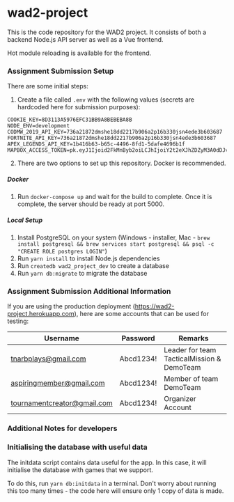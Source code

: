 # wad2-project
This is the code repository for the WAD2 project. It consists of both a backend Node.js API server as well as a Vue frontend.

Hot module reloading is available for the frontend.

### Assignment Submission Setup
There are some initial steps:

1. Create a file called `.env` with the following values (secrets are hardcoded here for submission purposes):
  ```
  COOKIE_KEY=8D3113A5976EFC31BB9A8BEBEBA8B
  NODE_ENV=development
  CODMW_2019_API_KEY=736a21872dmshe18dd2217b906a2p16b330jsn4ede3b603687
  FORTNITE_API_KEY=736a21872dmshe18dd2217b906a2p16b330jsn4ede3b603687
  APEX_LEGENDS_API_KEY=1b416b63-b65c-4496-8fd1-5dafe4696b1f
  MAPBOX_ACCESS_TOKEN=pk.eyJ1Ijoid2FkMnByb2oiLCJhIjoiY2t2eXJhZDZyM3A0dDJvbW9tcWhtbW1wYiJ9.4OWYhvQDZ7OSskmbF87dYA
  ```

2. There are two options to set up this repository. Docker is recommended.

  ##### Docker
  1. Run `docker-compose up` and wait for the build to complete. Once it is complete, the server should be ready at port 5000.
  
  ##### Local Setup
  1. Install PostgreSQL on your system (Windows - installer, Mac - `brew install postgresql && brew services start postgresql && psql -c "CREATE ROLE postgres LOGIN"`)
  3. Run `yarn install` to install Node.js dependencies
  4. Run `createdb wad2_project_dev` to create a database
  5. Run `yarn db:migrate` to migrate the database

### Assignment Submission Additional Information
If you are using the production deployment (https://wad2-project.herokuapp.com), here are some accounts that can be used for testing:

| Username | Password | Remarks |
| -- | -- | -- |
| tnarbplays@gmail.com | Abcd1234! | Leader for team TacticalMission & DemoTeam |
| aspiringmember@gmail.com | Abcd1234! | Member of team DemoTeam |
| tournamentcreator@gmail.com | Abcd1234! | Organizer Account |

### Additional Notes for developers

### Initialising the database with useful data
The initdata script contains data useful for the app. In this case, it will initialise the database with games that we support.

To do this, run `yarn db:initdata` in a terminal. Don't worry about running this too many times - the code here will ensure only 1 copy of data is made.
